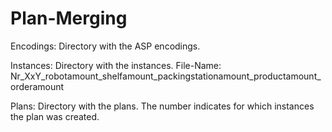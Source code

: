# Plan-Merging

Encodings: Directory with the ASP encodings.

Instances: Directory with the instances. File-Name: Nr_XxY_robotamount_shelfamount_packingstationamount_productamount_orderamount

Plans: Directory with the plans. The number indicates for which instances the plan was created.

